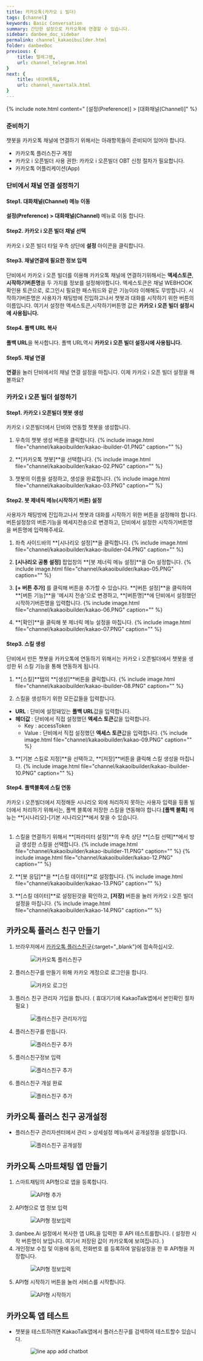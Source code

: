 ```yaml
---
title: 카카오톡(카카오 i 빌더)
tags: [channel]
keywords: Basic Conversation
summary: 간단한 설정으로 카카오톡에 연결할 수 있습니다.
sidebar: danbee_doc_sidebar
permalink: channel_kakaoibuilder.html
folder: danbeeDoc
previous: {
    title: 텔레그램,
    url: channel_telegram.html
}
next: {
    title: 네이버톡톡,
    url: channel_navertalk.html
}
---
```


{% include note.html content=" [설정(Preference)] > [대화채널(Channel)]" %}

### 준비하기
챗봇을 카카오톡 채널에 연결하기 위해서는 아래항목들이 준비되어 있어야 합니다.
- 카카오톡 플러스친구 계정
- 카카오 i 오픈빌더 사용 권한: 카카오 i 오픈빌더 OBT 신청 절차가 필요합니다.
- 카카오톡 어플리케이션(App)

### 단비에서 채널 연결 설정하기
#### Step1. 대화채널(Channel) 메뉴 이동
**설정(Preference) > 대화채널(Channel)** 메뉴로 이동 합니다.
#### Step2. 카카오 i 오픈 빌더 채널 선택
카카오 i 오픈 빌더 타일 우측 상단에 **설정** 아이콘을 클릭합니다. 
#### Step3. 채널연결에 필요한 정보 입력
단비에서 카카오 i 오픈 빌더를 이용해 카카오톡 채널에 연결하기위해서는 **액세스토큰**, **시작하기버튼명**을 두 가지를 정보를 설정해야합니다.
액세스토큰은 채널 WEBHOOK 확인용 토큰으로, 로그인시 필요한 패스워드와 같은 기능이라 이해해도 무방합니다.
시작하기버튼명은 사용자가 채팅방에 진입하고나서 챗봇과 대화를 시작하기 위한 버튼의 이름입니다.
여기서 설정한 액세스토큰,시작하기버튼명 값은 **카카오 i 오픈 빌더 설정시에 사용됩니다.** 
#### Step4. 폴백 URL 복사
**폴백 URL**을 복사합니다. 폴백 URL역시 **카카오 i 오픈 빌더 설정시에 사용됩니다.**
#### Step5. 채널 연결
**연결**을 눌러 단비에서의 채널 연결 설정을 마칩니다. 이제 카카오 i 오픈 빌더 설정을 해볼까요?



### 카카오 i 오픈 빌더 설정하기
#### Step1. 카카오 i 오픈빌더 챗봇 생성
카카오 i 오픈빌더에서 단비와 연동할 챗봇을 생성합니다.

1) 우측의 챗봇 생성 버튼을 클릭합니다.
{% include image.html file="channel/kakaoibuilder/kakao-ibuilder-01.PNG"  caption="" %}

2) **[카카오톡 챗봇]**을 선택합니다.
{% include image.html file="channel/kakaoibuilder/kakao-02.PNG"  caption="" %}

3) 챗봇의 이름을 설정하고, 생성을 완료합니다.
{% include image.html file="channel/kakaoibuilder/kakao-03.PNG"  caption="" %}

#### Step2. 봇 제네릭 메뉴(시작하기 버튼) 설정
사용자가 채팅방에 진입하고나서 챗봇과 대화를 시작하기 위한 버튼을 설정해야 합니다.
버튼설정창의 버튼기능을 메세지전송으로 변경하고, 단비에서 설정한 시작하기버튼명을 버튼명에 입력해주세요.

1) 좌측 사이드바의 **[시나리오 설정]**을 클릭합니다.
{% include image.html file="channel/kakaoibuilder/kakao-ibuilder-04.PNG"  caption="" %}

2) **[시나리오 공통 설정]** 팝업창의 **[봇 제너릭 메뉴 설정]**을 On 설정합니다.
{% include image.html file="channel/kakaoibuilder/kakao-05.PNG"  caption="" %}

3) **[+ 버튼 추가]** 를 클릭해 버튼을 추가할 수 있습니다. **[버튼 설정]**을 클릭하여 **[버튼 기능]**을 '메시지 전송'으로 변경하고, **[버튼명]**에 단비에서 설정했던 시작하기버튼명을 입력합니다.
{% include image.html file="channel/kakaoibuilder/kakao-06.PNG"  caption="" %}

4) **[확인]**을 클릭해 봇 제너릭 메뉴 설정을 마칩니다.
{% include image.html file="channel/kakaoibuilder/kakao-07.PNG"  caption="" %}

#### Step3. 스킬 생성
단비에서 만든 챗봇을 카카오톡에 연동하기 위해서는 카카오 i 오픈빌더에서 챗봇을 생성한 뒤 스킬 기능을 통해 연동하게 됩니다.

1) **[스킬]**탭의 **[생성]**버튼을 클릭합니다.
{% include image.html file="channel/kakaoibuilder/kakao-ibuilder-08.PNG"  caption="" %}

2) 스킬을 생성하기 위한 모든값들을 입력합니다. 
- **URL** : 단비에 설정돼있는 **폴백 URL**값을 입력합니다.
- **헤더값** : 단비에서 직접 설정했던 **엑세스 토큰**값을 입력합니다.
    - Key : accessToken 
    - Value : 단비에서 직접 설정했던 **엑세스 토큰**값을 입력합니다.
{% include image.html file="channel/kakaoibuilder/kakao-09.PNG"  caption="" %}

3) **[기본 스킬로 지정]**을 선택하고, **[저장]**버튼을 클릭해 스킬 생성을 마칩니다.
{% include image.html file="channel/kakaoibuilder/kakao-ibuilder-10.PNG"  caption="" %}

#### Step4. 폴백블록에 스킬 연동
카카오 i 오픈빌더에서 지정해둔 시나리오 외에 처리하지 못하는 사용자 입력을 핑퐁 빌더에서 처리하기 위해서는, 폴백 블록에 저장한 스킬을 연동해야 합니다.**[폴백 블록]** 메뉴는 **[시나리오]-[기본 시나리오]**에서 찾을 수 있습니다.<br/>
<br/>
1) 스킬을 연결하기 위해서 **[파라미터 설정]**의 우측 상단 **[스킬 선택]**에서 방금 생성한 스킬을 선택합니다. 
{% include image.html file="channel/kakaoibuilder/kakao-ibuilder-11.PNG"  caption="" %}
{% include image.html file="channel/kakaoibuilder/kakao-12.PNG"  caption="" %}

2) **[봇 응답]**을 **[스킬 데이터]**로 설정합니다.
{% include image.html file="channel/kakaoibuilder/kakao-13.PNG"  caption="" %}

3) **[스킬 데이터]**로 설정된것을 확인하고, **[저장]** 버튼을 눌러 카카오 i 오픈 빌더 설정을 마칩니다.
{% include image.html file="channel/kakaoibuilder/kakao-14.PNG"  caption="" %}


## 카카오톡 플러스 친구 만들기 
1. 브라우저에서 <span class="link">[카카오톡 플러스친구](https://center-pf.kakao.com/login){:target="_blank"}</span>에 접속하십시오.<figure><img class="docimage" src="images/channel/kakao/kakao_pfcenter_homepage.png" alt="카카오톡 플러스친구" style="max-width: 800px"></figure>
2. 플러스친구를 만들기 위해 카카오 계정으로 로그인을 합니다.<figure><img class="docimage" src="images/channel/kakao/kakao_pfcenter_login.png" alt="카카오 로그인" style="max-width: 800px"></figure>
3. 플러스 친구 관리자 가입을 합니다. ( 휴대기기에 KakaoTalk앱에서 본인확인 절차 필요 )<figure><img class="docimage" src="images/channel/kakao/kakao_pfcenter_adminsign.png" alt="플러스친구 관리자가입" style="max-width: 800px"></figure>
4. 플러스친구를 만듭니다.<figure><img class="docimage" src="images/channel/kakao/kakao_pfcenter_add1.png" alt="플러스친구 추가" style="max-width: 800px"></figure>
5. 플러스친구정보 입력<figure><img class="docimage" src="images/channel/kakao/kakao_pfcenter_add2.png" alt="플러스친구 추가" style="max-width: 800px"></figure>
6. 플러스친구 개설 완료<figure><img class="docimage" src="images/channel/kakao/kakao_pfcenter_add3.png" alt="플러스친구 추가" style="max-width: 800px"></figure>

## 카카오톡 플러스 친구 공개설정
* 플러스친구 관리자센터에서 관리 > 상세설정 메뉴에서 공개설정을 설정합니다.<figure><img class="docimage" src="images/channel/kakao/kakao_pfcenter_public.png" alt="플러스친구 공개설정" style="max-width: 800px"></figure>
## 카카오톡 스마트채팅 앱 만들기 
1. 스마트채팅의 API형으로 앱을 등록합니다.<figure><img class="docimage" src="images/channel/kakao/kakao_pfcenter_app1.png" alt="API형 추가" style="max-width: 800px"></figure>
2. API형으로 앱 정보 입력 <figure><img class="docimage" src="images/channel/kakao/kakao_pfcenter_app2.png" alt="API형 정보입력" style="max-width: 800px"></figure>
3. danbee.Ai 설정에서 복사한 앱 URL을 입력한 후 API 테스트를합니다. ( 설정한 시작 버튼명이 보입니다. 여기서 저장된 값이 카카오톡에 보여집니다. )
4. 개인정보 수집 및 이용에 동의, 전화번호 를 등록하여 알림설정을 한 후 API형을 저장합니다.<figure><img class="docimage" src="images/channel/kakao/kakao_pfcenter_apisetting.png" alt="API형 정보입력" style="max-width: 800px"></figure>
5. API형 시작하기 버튼을 눌러 서비스를 시작합니다. <figure><img class="docimage" src="images/channel/kakao/kakao_pfcenter_apistart.png" alt="API형 시작하기" style="max-width: 800px"></figure>

## 카카오톡 앱 테스트
* 챗봇을 테스트하려면 KakaoTalk앱에서 플러스친구를 검색하여 테스트할수 있습니다.<figure><img class="docimage" src="images/channel/kakao/kakao_app_add_chatbot.png" alt="line app add chatbot" style="max-width: 800px"></figure>

